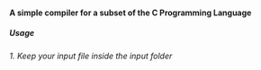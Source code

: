 #### A simple compiler for a subset of the C Programming Language

##### Usage
###### 1. Keep your input file inside the input folder
